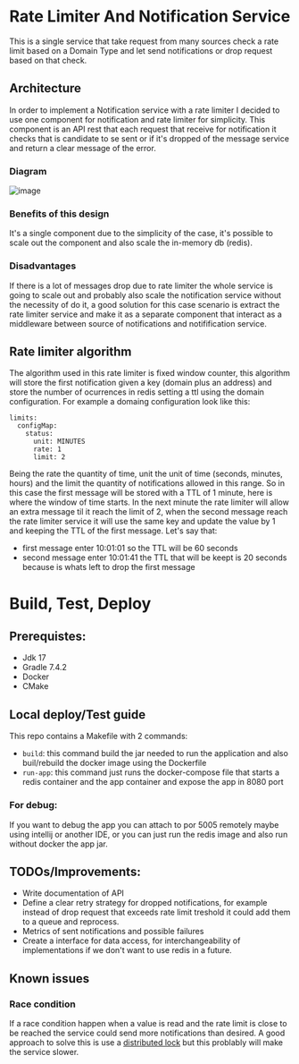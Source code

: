 # Rate Limiter And Notification Service
This is a single service that take request from many sources check a rate limit based on a Domain Type and let send notifications or drop request based on that check.

## Architecture

In order to implement a Notification service with a rate limiter I decided to use one component for notification and rate limiter for simplicity. This component is an API rest that each request that receive for notification it checks that is candidate to se sent or if it's dropped of the message service and return a clear message of the error.

### Diagram 
![image](https://github.com/axlEscalada/demo-rate-limiter/assets/87334103/793c92e1-94e9-4a26-a968-a524a6d689b7)


### Benefits of this design
It's a single component due to the simplicity of the case, it's possible to scale out the component and also scale the in-memory db (redis).

### Disadvantages 
If there is a lot of messages drop due to rate limiter the whole service is going to scale out and probably also scale the notification service without the necessity of do it, a good solution for this case scenario is extract the rate limiter service and make it as a separate component that interact as a middleware between source of notifications and notifification service.

## Rate limiter algorithm
The algorithm used in this rate limiter is fixed window counter, this algorithm will store the first notification given a key (domain plus an address) and store the number of ocurrences in redis setting a ttl using the domain configuration. For example a domaing configuration look like this:
```
limits:
  configMap:
    status:
      unit: MINUTES
      rate: 1
      limit: 2
```
Being the rate the quantity of time, unit the unit of time (seconds, minutes, hours) and the limit the quantity of notifications allowed in this range.
So in this case the first message will be stored with a TTL of 1 minute, here is where the window of time starts. In the next minute the rate limiter will allow an extra message til it reach the limit of 2, when the second message reach the rate limiter service it will use the same key and update the value by 1 and keeping the TTL of the first message.
Let's say that:
- first message enter 10:01:01 so the TTL will be 60 seconds
- second message enter 10:01:41 the TTL that will be keept is 20 seconds because is whats left to drop the first message

# Build, Test, Deploy
## Prerequistes:
- Jdk 17
- Gradle 7.4.2 
- Docker
- CMake

## Local deploy/Test guide
This repo contains a Makefile with 2 commands:
- `build`: this command build the jar needed to run the application and also buil/rebuild the docker image using the Dockerfile
- `run-app`: this command just runs the docker-compose file that starts a redis container and the app container and expose the app in 8080 port
### For debug:
If you want to debug the app you can attach to por 5005 remotely maybe using intellij or another IDE, or you can just run the redis image and also run without docker the app jar.

## TODOs/Improvements:
- Write documentation of API
- Define a clear retry strategy for dropped notifications, for example instead of drop request that exceeds rate limit treshold it could add them to a queue and reprocess.
- Metrics of sent notifications and possible failures
- Create a interface for data access, for interchangeability of implementations if we don't want to use redis in a future.

## Known issues
### Race condition
If a race condition happen when a value is read and the rate limit is close to be reached the service could send more notifications than desired. A good approach to solve this is use a [distributed lock](https://redis.com/ebook/part-2-core-concepts/chapter-6-application-components-in-redis/6-2-distributed-locking/) but this problably will make the service slower.

